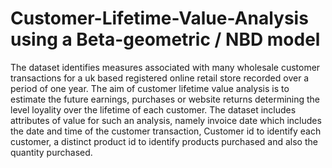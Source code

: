 # Customer-Lifetime-Value-Analysis using a Beta-geometric / NBD model
The dataset identifies measures associated with many wholesale customer transactions for a uk based registered online retail store recorded over a period of one year. The aim of customer lifetime value analysis is to estimate the future earnings, purchases or website returns determining the level loyality over the lifetime of each customer. The dataset includes attributes of value for such an analysis, namely invoice date which includes the date and time of the customer transaction, Customer id to identify each customer, a distinct product id to identify products purchased and also the quantity purchased.
